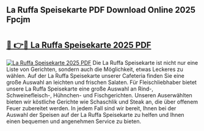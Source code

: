 ## La Ruffa Speisekarte PDF Download Online 2025 Fpcjm

# <h2><a href="http://gc6ltgh.nevu.top/?p=La+Ruffa+Speisekarte">🔗 👉🔴 La Ruffa Speisekarte 2025 PDF</a></h2>

[![La Ruffa Speisekarte 2025 PDF](https://i.imgur.com/dBaPXMq.png)](http://gc6ltgh.nevu.top/?p=La+Ruffa+Speisekarte)
Die La Ruffa Speisekarte ist nicht nur eine Liste von Gerichten, sondern auch die Möglichkeit, etwas Leckeres zu wählen. Auf der La Ruffa Speisekarte unserer Cafeteria finden Sie eine große Auswahl an leichten und frischen Salaten. Für Fleischliebhaber bietet unsere La Ruffa Speisekarte eine große Auswahl an Rind-, Schweinefleisch-, Hühnchen- und Fischgerichten. Unseren Auserwählten bieten wir köstliche Gerichte wie Schaschlik und Steak an, die über offenem Feuer zubereitet werden. In jedem Fall sind wir bereit, Ihnen bei der Auswahl der Speisen auf der La Ruffa Speisekarte zu helfen und Ihnen einen bequemen und angenehmen Service zu bieten.
